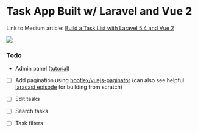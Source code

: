 Task App Built w/ Laravel and Vue 2
===

Link to Medium article: [Build a Task List with Laravel 5.4 and Vue 2](https://medium.com/@connorleech/build-a-task-list-with-laravel-5-4-and-vue-2-9be0bba06801)

![](https://cdn-images-1.medium.com/max/800/1*K4ql54DReAe8bguU0rTXtQ.png)

### Todo

- Admin panel ([tutorial](https://nick-basile.com/blog/post/how-to-build-an-admin-in-laravel-using-tdd))

- [ ] Add pagination using [hootlex/vuejs-paginator](https://github.com/hootlex/vuejs-paginator) (can also see helpful [laracast episode](https://laracasts.com/series/lets-build-a-forum-with-laravel/episodes/16) for building from scratch)

- [ ] Edit tasks

- [ ] Search tasks

- [ ] Task filters


